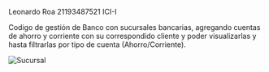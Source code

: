 Leonardo Roa
21193487521
ICI-I

Codigo de gestión de Banco con sucursales bancarias, agregando cuentas de ahorro y corriente con su correspondido cliente y poder visualizarlas y hasta filtrarlas por tipo de cuenta (Ahorro/Corriente).

![Sucursal](https://github.com/LeonardoRoaS/SucursalBancaria/assets/114433112/c1b43821-020d-4b3b-b9e1-ff668e50d9ae)
